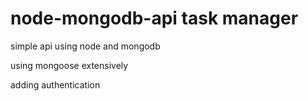 # node-mongodb-api  task manager

simple api using node and mongodb

using mongoose extensively

adding authentication
